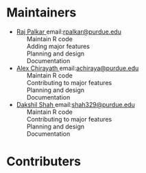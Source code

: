 # Maintainers

<ul>
  <li><a href=""https://github.com/rkp7">Raj Palkar </a>email:<a href="mailto:rpalkar@purdue.edu?Subject=GithubSearchMadeEasy" target="_top">rpalkar@purdue.edu</a>
    <ul>Maintain R code</ul>
    <ul>Adding major features</ul>
    <ul>Planning and design</ul>
    <ul>Documentation</ul>
  </li>
  <li><a href="https://github.com/mscsalex">Alex Chirayath </a>email:<a href="mailto:achiraya@purdue.edu?Subject=GithubSearchMadeEasy" target="_top">achiraya@purdue.edu</a>
      <ul> Maintain R code</ul>
      <ul>Contributing to major features</ul>
      <ul>Planning and design</ul>
      <ul>Documentation</ul>
    </li>
  <li><a href=""https://github.com/dakshil">Dakshil Shah </a>email:<a href="mailto:shah329@purdue.edu?Subject=GithubSearchMadeEasy" target="_top">shah329@purdue.edu</a>
    <ul> Maintain R code</ul>
    <ul>Contributing to major features</ul>
    <ul>Planning and design</ul>
    <ul>Documentation</ul>
  </li>
</ul>

# Contributers
